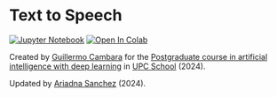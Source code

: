 # Text to Speech

[![Jupyter Notebook](https://img.shields.io/badge/Jupyter-Notebook-green.svg)](./lab_tts_todo.ipynb) [![Open In Colab](https://colab.research.google.com/assets/colab-badge.svg)](https://colab.research.google.com/github/telecombcn-dl/labs-all/blob/main/labs/speech_tts/lab_tts_todo.ipynb)

Created by [Guillermo Cambara](https://scholar.google.es/citations?user=ZQEO8igAAAAJ&hl=es) for the [Postgraduate course in artificial intelligence with deep learning](https://www.talent.upc.edu/ing/estudis/formacio/curs/310400/postgrau-artificial-intelligence-deep-learning/) in [UPC School](https://www.talent.upc.edu/ing/) (2024).

Updated by [Ariadna Sanchez](https://ariadnasc.github.io/) (2024).

